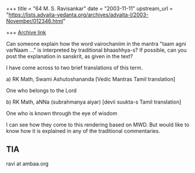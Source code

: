 +++
title = "64 M. S. Ravisankar"
date = "2003-11-11"
upstream_url = "https://lists.advaita-vedanta.org/archives/advaita-l/2003-November/012346.html"

+++
[Archive link](https://lists.advaita-vedanta.org/archives/advaita-l/2003-November/012346.html)

Can someone explain how the word vairochaniim  in the mantra "taam agni
varNaam ..." is interpreted by traditional bhaashhya-s? If possible, can you
post the explanation in sanskrit, as given in the text?

I have come across to two brief translations of this term.

a) RK Math, Swami Ashutoshananda [Vedic Mantras Tamil translation]

   One who belongs to the Lord

b) RK Math, aNNa (subrahmanya aiyar) [devii suukta-s Tamil translation]

   One who is known through the eye of wisdom

I can see how they come to this rendering based on MWD. But would like to
know how it is explained in any of the traditional commentaries.


TIA
--
ravi at ambaa.org

